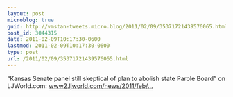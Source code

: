 ```yaml
---
layout: post
microblog: true
guid: http://vmstan-tweets.micro.blog/2011/02/09/35371721439576065.html
post_id: 3044315
date: 2011-02-09T10:17:30-0600
lastmod: 2011-02-09T10:17:30-0600
type: post
url: /2011/02/09/35371721439576065.html
---
```

“Kansas Senate panel still skeptical of plan to abolish state Parole Board” on LJWorld.com:  <a href="http://www2.ljworld.com/news/2011/feb/09/kansas-senate-panel-still-skeptical-plan-abolish-s/">www2.ljworld.com/news/2011/feb/…</a>
